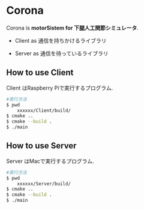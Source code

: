 # Corona

Corona is **motorSistem for 下腿人工関節シミュレータ**.



- Client as 通信を持ちかけるライブラリ

- Server as 通信を待っているライブラリ



## How to use Client

Client はRaspberry Piで実行するプログラム.



```bash
#実行方法
$ pwd
	xxxxxx/Client/build/
$ cmake ..
$ cmake --build .
$ ./main
```





## How to use Server

Server はMacで実行するプログラム.



```bash
#実行方法
$ pwd
	xxxxxx/Server/build/
$ cmake ..
$ cmake --build .
$ ./main
```

